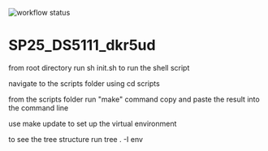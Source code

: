 ![workflow status](https://github.com/geotechnick/SP25_DS5111_dkr5ud/actions/workflows/main.yml/badge.svg)
# SP25_DS5111_dkr5ud

from root directory run sh init.sh to run the shell script

navigate to the scripts folder using cd scripts

from the scripts folder run "make" command
copy and paste the result into the command line

use make update to set up the virtual environment

to see the tree structure run tree . -I env
